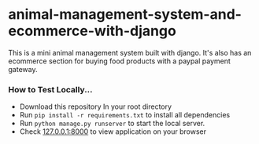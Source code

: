 # animal-management-system-and-ecommerce-with-django

This is a mini animal management system built with django. It's also has an ecommerce section for buying food products with a paypal payment gateway.

### How to Test Locally...

* Download this repository
In your root directory
* Run `pip install -r requirements.txt` to install all dependencies
* Run `python manage.py runserver` to start the local server.
* Check [127.0.0.1:8000](https://127.0.0.1:8000) to view application on your browser
